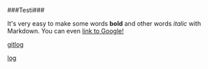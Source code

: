 ###Testi###

It's very easy to make some words **bold** and other words *italic* with 
Markdown. You can even [link to Google!](http://google.com)

[gitlog](https://github.com/tkittila/testia/blob/master/laskarit/viikko1/gitlog.txt)

[log](https://github.com/tkittila/testia/blob/master/laskarit/viikko1/log.txt)
